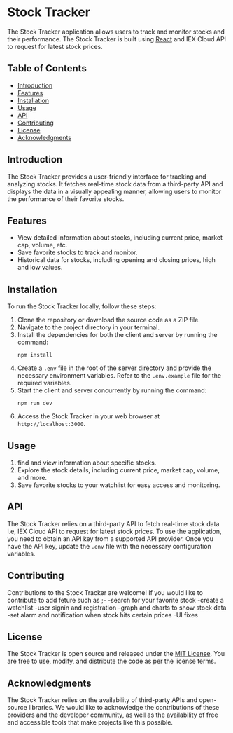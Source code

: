 # Stock Tracker

The Stock Tracker application allows users to track and monitor stocks and their performance. The Stock Tracker is built using [React](https://reactjs.org/) and IEX Cloud API to request for latest stock prices.

## Table of Contents

- [Introduction](#introduction)
- [Features](#features)
- [Installation](#installation)
- [Usage](#usage)
- [API](#api)
- [Contributing](#contributing)
- [License](#license)
- [Acknowledgments](#acknowledgments)

## Introduction

The Stock Tracker provides a user-friendly interface for tracking and analyzing stocks. It fetches real-time stock data from a third-party API and displays the data in a visually appealing manner, allowing users to monitor the performance of their favorite stocks.

## Features

- View detailed information about stocks, including current price, market cap, volume, etc.
- Save favorite stocks to track and monitor.
- Historical data for stocks, including opening and closing prices, high and low values.

## Installation

To run the Stock Tracker locally, follow these steps:

1. Clone the repository or download the source code as a ZIP file.
2. Navigate to the project directory in your terminal.
3. Install the dependencies for both the client and server by running the command:
   ```
   npm install
   ```
4. Create a `.env` file in the root of the server directory and provide the necessary environment variables. Refer to the `.env.example` file for the required variables.
5. Start the client and server concurrently by running the command:
   ```
   npm run dev
   ```
6. Access the Stock Tracker in your web browser at `http://localhost:3000`.

## Usage

1. find and view information about specific stocks.
2. Explore the stock details, including current price, market cap, volume, and more.
3. Save favorite stocks to your watchlist for easy access and monitoring.

## API

The Stock Tracker relies on a third-party API to fetch real-time stock data i.e, IEX Cloud API to request for latest stock prices. To use the application, you need to obtain an API key from a supported API provider. Once you have the API key, update the `.env` file with the necessary configuration variables.

## Contributing

Contributions to the Stock Tracker are welcome! If you would like to contribute to add feture such as ;-
-search for your favorite stock
-create a watchlist
-user signin and registration
-graph and charts to show stock data 
-set alarm and notification when stock hits certain prices
-UI fixes


## License

The Stock Tracker is open source and released under the [MIT License](LICENSE). You are free to use, modify, and distribute the code as per the license terms.



## Acknowledgments

The Stock Tracker relies on the availability of third-party APIs and open-source libraries. We would like to acknowledge the contributions of these providers and the developer community, as well as the availability of free and accessible tools that make projects like this possible.
